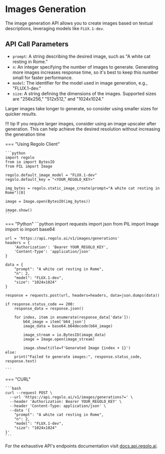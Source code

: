 # Images Generation

The image generation API allows you to create images based on textual descriptions, leveraging models like `FLUX.1-dev`.

## API Call Parameters

* `prompt`: A string describing the desired image, such as "A white cat resting in Rome."
* `n`: An integer specifying the number of images to generate. Generating more images increases response time, so it's best to keep this number small for faster performance.
* `model`: The identifier for the model used in image generation, e.g., "FLUX.1-dev."
* `size`: A string defining the dimensions of the images. Supported sizes are "256x256," "512x512," and "1024x1024."

Larger images take longer to generate, so consider using smaller sizes for quicker results.

!!! tip
    If you require larger images, consider using an image upscaler after generation. This can help achieve the desired resolution without increasing the generation time

=== "Using Regolo Client"

    ```python
    import regolo
    from io import BytesIO
    from PIL import Image

    regolo.default_image_model = "FLUX.1-dev"
    regolo.default_key = "<YOUR_REGOLO_KEY>"

    img_bytes = regolo.static_image_create(prompt="A white cat resting in Rome")[0]

    image = Image.open(BytesIO(img_bytes))

    image.show()
    ```

=== "Python"
    ```python
    import requests
    import json
    from PIL import Image
    import io
    import base64

    url = 'https://api.regolo.ai/v1/images/generations'
    headers = {
        'Authorization': 'Bearer YOUR_REGOLO_KEY',
        'Content-Type': 'application/json'
    }

    data = {
        "prompt": "A white cat resting in Rome",
        "n": 2,
        "model": "FLUX.1-dev",
        "size": "1024x1024"
    }

    response = requests.post(url, headers=headers, data=json.dumps(data))

    if response.status_code == 200:
        response_data = response.json()
        
        for index, item in enumerate(response_data['data']):
            b64_image = item['b64_json']
            image_data = base64.b64decode(b64_image)

            image_stream = io.BytesIO(image_data)
            image = Image.open(image_stream)

            image.show(title=f'Generated Image {index + 1}')
    else:
        print("Failed to generate images:", response.status_code, response.text)

    ```

=== "CURL"

    ```bash
    curl --request POST \
      --url 'https://api.regolo.ai/v1/images/generations?=' \
      --header 'Authorization: Bearer YOUR_REGOLO_KEY' \
      --header 'Content-Type: application/json' \
      --data '{
        "prompt": "A white cat resting in Rome",
        "n": 2,
        "model": "FLUX.1-dev",
        "size": "1024x1024"
    }'
    ```

For the exhaustive API's endpoints documentation visit [docs.api.regolo.ai](https://docs.api.regolo.ai).
